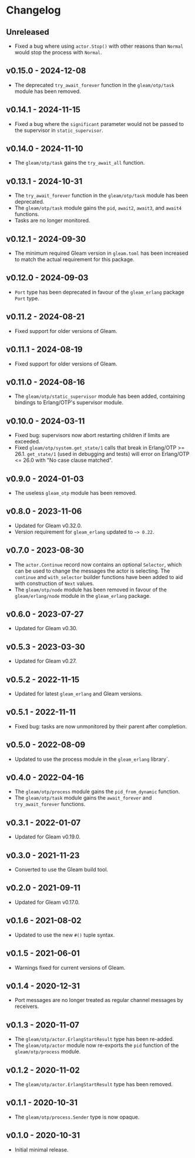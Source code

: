# Changelog

## Unreleased

- Fixed a bug where using `actor.Stop()` with other reasons than `Normal`
  would stop the process with `Normal`.

## v0.15.0 - 2024-12-08

- The deprecated `try_await_forever` function in the `gleam/otp/task` module has
  been removed.

## v0.14.1 - 2024-11-15

- Fixed a bug where the `significant` parameter would not be passed to the
  supervisor in `static_supervisor`.

## v0.14.0 - 2024-11-10

- The `gleam/otp/task` gains the `try_await_all` function.

## v0.13.1 - 2024-10-31

- The `try_await_forever` function in the `gleam/otp/task` module has been
  deprecated.
- The `gleam/otp/task` module gains the `pid`, `await2`, `await3`, and `await4`
  functions.
- Tasks are no longer monitored.

## v0.12.1 - 2024-09-30

- The minimum required Gleam version in `gleam.toml` has been increased to match
  the actual requirement for this package.

## v0.12.0 - 2024-09-03

- `Port` type has been deprecated in favour of the `gleam_erlang`
  package `Port` type.

## v0.11.2 - 2024-08-21

- Fixed support for older versions of Gleam.

## v0.11.1 - 2024-08-19

- Fixed support for older versions of Gleam.

## v0.11.0 - 2024-08-16

- The `gleam/otp/static_supervisor` module has been added, containing bindings
  to Erlang/OTP's supervisor module.

## v0.10.0 - 2024-03-11

- Fixed bug: supervisors now abort restarting children if limits are exceeded.
- Fixed `gleam/otp/system.get_state/1` calls that break in Erlang/OTP >= 26.1.
  `get_state/1` (used in debugging and tests) will error on Erlang/OTP <=
  26.0 with "No case clause matched".

## v0.9.0 - 2024-01-03

- The useless `gleam_otp` module has been removed.

## v0.8.0 - 2023-11-06

- Updated for Gleam v0.32.0.
- Version requirement for `gleam_erlang` updated to `~> 0.22`.

## v0.7.0 - 2023-08-30

- The `actor.Continue` record now contains an optional `Selector`, which can be
  used to change the messages the actor is selecting. The `continue` and
  `with_selector` builder functions have been added to aid with construction of
  `Next` values.
- The `gleam/otp/node` module has been removed in favour of the
  `gleam/erlang/node` module in the `gleam_erlang` package.

## v0.6.0 - 2023-07-27

- Updated for Gleam v0.30.

## v0.5.3 - 2023-03-30

- Updated for Gleam v0.27.

## v0.5.2 - 2022-11-15

- Updated for latest `gleam_erlang` and Gleam versions.

## v0.5.1 - 2022-11-11

- Fixed bug: tasks are now unmonitored by their parent after completion.

## v0.5.0 - 2022-08-09

- Updated to use the process module in the `gleam_erlang` library`.

## v0.4.0 - 2022-04-16

- The `gleam/otp/process` module gains the `pid_from_dynamic` function.
- The `gleam/otp/task` module gains the `await_forever` and `try_await_forever`
  functions.

## v0.3.1 - 2022-01-07

- Updated for Gleam v0.19.0.

## v0.3.0 - 2021-11-23

- Converted to use the Gleam build tool.

## v0.2.0 - 2021-09-11

- Updated for Gleam v0.17.0.

## v0.1.6 - 2021-08-02

- Updated to use the new `#()` tuple syntax.

## v0.1.5 - 2021-06-01

- Warnings fixed for current versions of Gleam.

## v0.1.4 - 2020-12-31

- Port messages are no longer treated as regular channel messages by
  receivers.

## v0.1.3 - 2020-11-07

- The `gleam/otp/actor.ErlangStartResult` type has been re-added.
- The `gleam/otp/actor` module now re-exports the `pid` function of the
  `gleam/otp/process` module.

## v0.1.2 - 2020-11-02

- The `gleam/otp/actor.ErlangStartResult` type has been removed.

## v0.1.1 - 2020-10-31

- The `gleam/otp/process.Sender` type is now opaque.

## v0.1.0 - 2020-10-31

- Initial minimal release.
